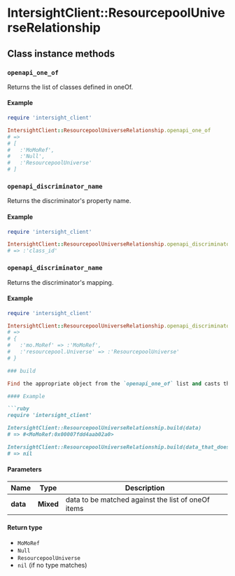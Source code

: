 # IntersightClient::ResourcepoolUniverseRelationship

## Class instance methods

### `openapi_one_of`

Returns the list of classes defined in oneOf.

#### Example

```ruby
require 'intersight_client'

IntersightClient::ResourcepoolUniverseRelationship.openapi_one_of
# =>
# [
#   :'MoMoRef',
#   :'Null',
#   :'ResourcepoolUniverse'
# ]
```

### `openapi_discriminator_name`

Returns the discriminator's property name.

#### Example

```ruby
require 'intersight_client'

IntersightClient::ResourcepoolUniverseRelationship.openapi_discriminator_name
# => :'class_id'
```

### `openapi_discriminator_name`

Returns the discriminator's mapping.

#### Example

```ruby
require 'intersight_client'

IntersightClient::ResourcepoolUniverseRelationship.openapi_discriminator_mapping
# =>
# {
#   :'mo.MoRef' => :'MoMoRef',
#   :'resourcepool.Universe' => :'ResourcepoolUniverse'
# }

### build

Find the appropriate object from the `openapi_one_of` list and casts the data into it.

#### Example

```ruby
require 'intersight_client'

IntersightClient::ResourcepoolUniverseRelationship.build(data)
# => #<MoMoRef:0x00007fdd4aab02a0>

IntersightClient::ResourcepoolUniverseRelationship.build(data_that_doesnt_match)
# => nil
```

#### Parameters

| Name | Type | Description |
| ---- | ---- | ----------- |
| **data** | **Mixed** | data to be matched against the list of oneOf items |

#### Return type

- `MoMoRef`
- `Null`
- `ResourcepoolUniverse`
- `nil` (if no type matches)

